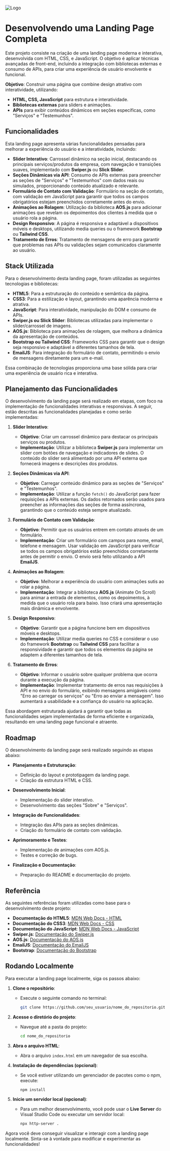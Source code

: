 ![Logo](https://i.imgur.com/Zlnh5gn.png)

# Desenvolvendo uma Landing Page Completa

Este projeto consiste na criação de uma landing page moderna e interativa, desenvolvida com HTML, CSS, e JavaScript. O objetivo é aplicar técnicas avançadas de front-end, incluindo a integração com bibliotecas externas e consumo de APIs, para criar uma experiência de usuário envolvente e funcional.

**Objetivo**: Construir uma página que combine design atrativo com interatividade, utilizando:
- **HTML, CSS, JavaScript** para estrutura e interatividade.
- **Bibliotecas externas** para sliders e animações.
- **APIs** para exibir conteúdos dinâmicos em seções específicas, como "Serviços" e "Testemunhos".

## Funcionalidades

Esta landing page apresenta várias funcionalidades pensadas para melhorar a experiência do usuário e a interatividade, incluindo:

- **Slider Interativo**: Carrossel dinâmico na seção inicial, destacando os principais serviços/produtos da empresa, com navegação e transições suaves, implementado com **Swiper.js** ou **Slick Slider**.
- **Seções Dinâmicas via API**: Consumo de APIs externas para preencher as seções de "Serviços" e "Testemunhos" com dados reais ou simulados, proporcionando conteúdo atualizado e relevante.
- **Formulário de Contato com Validação**: Formulário na seção de contato, com validação em JavaScript para garantir que todos os campos obrigatórios estejam preenchidos corretamente antes do envio.
- **Animações ao Rolagem**: Utilização da biblioteca **AOS.js** para adicionar animações que revelam os depoimentos dos clientes à medida que o usuário rola a página.
- **Design Responsivo**: A página é responsiva e adaptável a dispositivos móveis e desktops, utilizando media queries ou o framework **Bootstrap** ou **Tailwind CSS**.
- **Tratamento de Erros**: Tratamento de mensagens de erro para garantir que problemas nas APIs ou validações sejam comunicados claramente ao usuário.

## Stack Utilizada

Para o desenvolvimento desta landing page, foram utilizadas as seguintes tecnologias e bibliotecas:

- **HTML5**: Para a estruturação do conteúdo e semântica da página.
- **CSS3**: Para a estilização e layout, garantindo uma aparência moderna e atrativa.
- **JavaScript**: Para interatividade, manipulação do DOM e consumo de APIs.
- **Swiper.js ou Slick Slider**: Bibliotecas utilizadas para implementar o slider/carrossel de imagens.
- **AOS.js**: Biblioteca para animações de rolagem, que melhora a dinâmica da apresentação de conteúdos.
- **Bootstrap ou Tailwind CSS**: Frameworks CSS para garantir que o design seja responsivo e adaptável a diferentes tamanhos de tela.
- **EmailJS**: Para integração do formulário de contato, permitindo o envio de mensagens diretamente para um e-mail.

Essa combinação de tecnologias proporciona uma base sólida para criar uma experiência de usuário rica e interativa.

## Planejamento das Funcionalidades

O desenvolvimento da landing page será realizado em etapas, com foco na implementação de funcionalidades interativas e responsivas. A seguir, estão descritas as funcionalidades planejadas e como serão implementadas:

1. **Slider Interativo**:
   - **Objetivo**: Criar um carrossel dinâmico para destacar os principais serviços ou produtos.
   - **Implementação**: Utilizar a biblioteca **Swiper.js** para implementar um slider com botões de navegação e indicadores de slides. O conteúdo do slider será alimentado por uma API externa que fornecerá imagens e descrições dos produtos.

2. **Seções Dinâmicas via API**:
   - **Objetivo**: Carregar conteúdo dinâmico para as seções de "Serviços" e "Testemunhos".
   - **Implementação**: Utilizar a função `fetch()` do JavaScript para fazer requisições a APIs externas. Os dados retornados serão usados para preencher as informações das seções de forma assíncrona, garantindo que o conteúdo esteja sempre atualizado.

3. **Formulário de Contato com Validação**:
   - **Objetivo**: Permitir que os usuários entrem em contato através de um formulário.
   - **Implementação**: Criar um formulário com campos para nome, email, telefone e mensagem. Usar validação em JavaScript para verificar se todos os campos obrigatórios estão preenchidos corretamente antes de permitir o envio. O envio será feito utilizando a API **EmailJS**.

4. **Animações ao Rolagem**:
   - **Objetivo**: Melhorar a experiência do usuário com animações sutis ao rolar a página.
   - **Implementação**: Integrar a biblioteca **AOS.js** (Animate On Scroll) para animar a entrada de elementos, como os depoimentos, à medida que o usuário rola para baixo. Isso criará uma apresentação mais dinâmica e envolvente.

5. **Design Responsivo**:
   - **Objetivo**: Garantir que a página funcione bem em dispositivos móveis e desktops.
   - **Implementação**: Utilizar media queries no CSS e considerar o uso do framework **Bootstrap** ou **Tailwind CSS** para facilitar a responsividade e garantir que todos os elementos da página se adaptem a diferentes tamanhos de tela.

6. **Tratamento de Erros**:
   - **Objetivo**: Informar o usuário sobre qualquer problema que ocorra durante a execução da página.
   - **Implementação**: Implementar tratamento de erros nas requisições à API e no envio do formulário, exibindo mensagens amigáveis como "Erro ao carregar os serviços" ou "Erro ao enviar a mensagem". Isso aumentará a usabilidade e a confiança do usuário na aplicação.

Essa abordagem estruturada ajudará a garantir que todas as funcionalidades sejam implementadas de forma eficiente e organizada, resultando em uma landing page funcional e atraente.

## Roadmap

O desenvolvimento da landing page será realizado seguindo as etapas abaixo:

- **Planejamento e Estruturação**:
  - Definição do layout e prototipagem da landing page.
  - Criação da estrutura HTML e CSS.

- **Desenvolvimento Inicial**:
  - Implementação do slider interativo.
  - Desenvolvimento das seções "Sobre" e "Serviços".

- **Integração de Funcionalidades**:
  - Integração das APIs para as seções dinâmicas.
  - Criação do formulário de contato com validação.

- **Aprimoramento e Testes**:
  - Implementação de animações com AOS.js.
  - Testes e correção de bugs.

- **Finalização e Documentação**:
  - Preparação do README e documentação do projeto.

## Referência

As seguintes referências foram utilizadas como base para o desenvolvimento deste projeto:

- **Documentação do HTML5**: [MDN Web Docs - HTML](https://developer.mozilla.org/pt-BR/docs/Web/HTML)
- **Documentação do CSS3**: [MDN Web Docs - CSS](https://developer.mozilla.org/pt-BR/docs/Web/CSS)
- **Documentação do JavaScript**: [MDN Web Docs - JavaScript](https://developer.mozilla.org/pt-BR/docs/Web/JavaScript)
- **Swiper.js**: [Documentação do Swiper.js](https://swiperjs.com/)
- **AOS.js**: [Documentação do AOS.js](https://michalsnik.github.io/aos/)
- **EmailJS**: [Documentação do EmailJS](https://www.emailjs.com/docs/)
- **Bootstrap**: [Documentação do Bootstrap](https://getbootstrap.com/docs/)

## Rodando Localmente

Para executar a landing page localmente, siga os passos abaixo:

1. **Clone o repositório**:
   - Execute o seguinte comando no terminal:
     ```bash
     git clone https://github.com/seu_usuario/nome_do_repositorio.git
     ```

2. **Acesse o diretório do projeto**:
   - Navegue até a pasta do projeto:
     ```bash
     cd nome_do_repositorio
     ```

3. **Abra o arquivo HTML**:
   - Abra o arquivo `index.html` em um navegador de sua escolha.

4. **Instalação de dependências (opcional)**:
   - Se você estiver utilizando um gerenciador de pacotes como o npm, execute:
     ```bash
     npm install
     ```

5. **Inicie um servidor local (opcional)**:
   - Para um melhor desenvolvimento, você pode usar o **Live Server** do Visual Studio Code ou executar um servidor local:
     ```bash
     npx http-server .
     ```

Agora você deve conseguir visualizar e interagir com a landing page localmente. Sinta-se à vontade para modificar e experimentar as funcionalidades!

